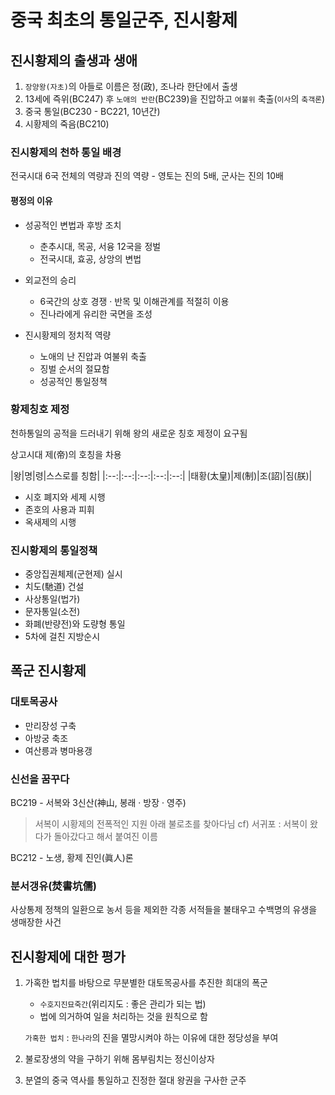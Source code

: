 # 중국 최초의 통일군주, 진시황제
## 진시황제의 출생과 생애
1. `장양왕(자초)`의 아들로 이름은 정(政), 조나라 한단에서 출생
2. 13세에 즉위(BC247) 후 `노애의 반란`(BC239)을 진압하고 `여불위` 축출(`이사`의 `축객론`)
3. 중국 통일(BC230 - BC221, 10년간)
4. 시황제의 죽음(BC210)

### 진시황제의 천하 통일 배경
전국시대 6국 전체의 역량과 진의 역량 - 영토는 진의 5배, 군사는 진의 10배

#### 평정의 이유
- 성공적인 변법과 후방 조치
  - 춘추시대, 목공, 서융 12국을 정벌
  - 전국시대, 효공, 상앙의 변법

- 외교전의 승리
  - 6국간의 상호 경쟁 · 반목 및 이해관계를 적절히 이용
  - 진나라에게 유리한 국면을 조성

- 진시황제의 정치적 역량
  - 노애의 난 진압과 여불위 축출
  - 징벌 순서의 절묘함
  - 성공적인 통일정책

### 황제칭호 제정
천하통일의 공적을 드러내기 위해 왕의 새로운 칭호 제정이 요구됨

상고시대 제(帝)의 호칭을 차용

|왕|명|령|스스로를 칭함|
|:--:|:--:|:--:|:--:|:--:|
|태황(太皇)|제(制)|조(詔)|짐(朕)|
- 시호 폐지와 세제 시행
- 존호의 사용과 피휘
- 옥새제의 시행

### 진시황제의 통일정책
- 중앙집권체제(군현제) 실시
- 치도(馳道) 건설
- 사상통일(법가)
- 문자통일(소전)
- 화폐(반량전)와 도량형 통일
- 5차에 걸친 지방순시

## 폭군 진시황제
### 대토목공사
- 만리장성 구축
- 아방궁 축조
- 여산릉과 병마용갱

### 신선을 꿈꾸다
BC219 - 서복와 3신산(神山, 봉래 · 방장 · 영주)
> 서복이 시황제의 전폭적인 지원 아래 불로초를 찾아다님
> cf) 서귀포 : 서복이 왔다가 돌아갔다고 해서 붙여진 이름

BC212 - 노생, 황제 진인(眞人)론

### 분서갱유(焚書坑儒)
사상통제 정책의 일환으로 농서 등을 제외한 각종 서적들을 불태우고 수백명의 유생을 생매장한 사건

## 진시황제에 대한 평가
1. 가혹한 법치를 바탕으로 무분별한 대토목공사를 추진한 희대의 폭군
   - `수호지진묘죽간`(위리지도 : 좋은 관리가 되는 법)
   - 법에 의거하여 일을 처리하는 것을 원칙으로 함

    `가혹한 법치` : `한나라`의 진을 멸망시켜야 하는 이유에 대한 정당성을 부여
2. 불로장생의 약을 구하기 위해 몸부림치는 정신이상자
3. 분열의 중국 역사를 통일하고 진정한 절대 왕권을 구사한 군주